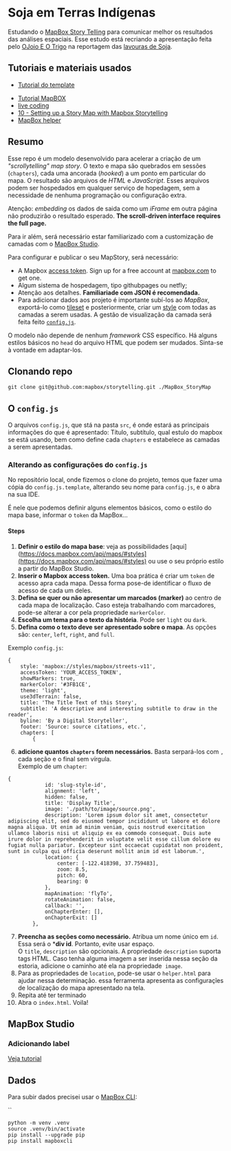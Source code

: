 # Soja em Terras Indígenas

Estudando o [MapBox Story Telling](https://www.mapbox.com/solutions/interactive-storytelling) para comunicar melhor os resultados das análises espaciais. Esse estudo está recriando a apresentação feita pelo [OJoio E O Trigo](https://ojoioeotrigo.com.br) na reportagem das [lavouras de Soja](https://ojoioeotrigo.com.br/2023/07/mato-grosso-tem-lavoura-mecanizada-dentro-de-terras-indigenas/).

## Tutoriais e materiais usados
- [Tutorial do template](https://github.com/mapbox/storytelling)
* [Tutorial MapBOX](https://labs.mapbox.com/education/impact-tools/interactive-storytelling/)
* [live coding](https://www.mapbox.com/webinars/storytelling-template-live-demo)
* [10 - Setting up a Story Map with Mapbox Storytelling](https://pointsunknown.nyc/web%20mapping/mapbox/2021/07/20/11A_MapboxStorytelling.html)
* [MapBox helper](https://labs.mapbox.com/location-helper/#8.21/-14.018/-58.689/0/35)

## Resumo
Esse repo é um modelo desenvolvido para acelerar a criação de um _"scrollytelling" map story_. O texto e mapa são quebrados em sessões (`chapters`), cada uma ancorada (_hooked_) a um ponto em particular do mapa. O resultado são arquivos de _HTML_ e _JavaScript_. Esses arquivos podem ser hospedados em qualquer serviço de hopedagem, sem a necessidade de nenhuma programação ou configuração extra. 

Atenção: _embedding_ os dados de saida como um _iFrame_ em outra página não produzirão o resultado esperado. **The scroll-driven interface requires the full page.**

Para ir além, será necessário estar familiarizado com a customização de camadas com o [MapBox Studio](https://studio.mapbox.com/). 

Para configurar e publicar o seu MapStory, será necessário:

- A Mapbox [access token](https://docs.mapbox.com/help/glossary/access-token). Sign up for a free account at [mapbox.com](https://www.mapbox.com/signup/) to get one.  
- Algum sistema de hospedagem, tipo githubpages ou netfly;
- Atenção aos detalhes. **Familiariade com JSON é recomendada.**
- Para adicionar dados aos projeto é importante subí-los ao _MapBox_, exportá-lo como [tileset]() e posteriormente, criar um [style]() com todas as camadas a serem usadas. A gestão de visualização da camada será feita feito [`config.js`](#config.js).

O modelo não depende de nenhum _framework_ CSS específico. Há alguns estilos básicos no `head` do arquivo HTML que podem ser mudados. Sinta-se à vontade em adaptar-los.

## Clonando repo
```
git clone git@github.com:mapbox/storytelling.git ./MapBox_StoryMap
```

## O `config.js`
O arquivos `config.js`, que stá na pasta `src`, é onde estará as principais informações do que é apresentado: Título, subtítulo, qual estulo do mapbox se está usando, bem como define cada `chapters` e estabelece as camadas a serem apresentadas.

### Alterando as configurações do `config.js`
No repositório local, onde fizemos o clone do projeto, temos que fazer uma cópia do `config.js.template`, alterando seu nome para `config.js`, e o abra na sua IDE.

É nele que podemos definir alguns elementos básicos, como o estilo do mapa base, informar o `token` da MapBox...

#### Steps

1. **Definir o estilo do mapa base**: veja as possibilidades [aqui](https://docs.mapbox.com/api/maps/#styles](https://docs.mapbox.com/api/maps/#styles) ou use o seu próprio estilo a partir do MapBox Studio.
2. **Inserir o Mapbox access token.** Uma boa prática é criar um `token` de acesso apra cada mapa. Dessa forma pose-de identificar o fluxo de acesso de cada um deles.
3. **Defina se quer ou não apresentar um marcados (marker)** ao centro de cada mapa de localização. Caso esteja trabalhando com marcadores, pode-se alterar a cor pela propriedade `markerColor`. 
4. **Escolha um tema para o texto da história**. Pode ser `light` ou `dark`.
5. **Defina como o texto deve ser apresentado sobre o mapa**. As opções são: `center`, `left`, `right`, and `full`.

Exemplo `config.js`:
```
{
    style: 'mapbox://styles/mapbox/streets-v11',
    accessToken: 'YOUR_ACCESS_TOKEN',
    showMarkers: true,
    markerColor: '#3FB1CE',
    theme: 'light',
    use3dTerrain: false,
    title: 'The Title Text of this Story',
    subtitle: 'A descriptive and interesting subtitle to draw in the reader',
    byline: 'By a Digital Storyteller',
    footer: 'Source: source citations, etc.',
    chapters: [
        {
```
6. **adicione quantos `chapters` forem necessários.** Basta serpará-los com `,` cada seção e o final sem vírgula.  
Exemplo de um `chapter`:

```
{
            id: 'slug-style-id',
            alignment: 'left',
            hidden: false,
            title: 'Display Title',
            image: './path/to/image/source.png',
            description: 'Lorem ipsum dolor sit amet, consectetur adipiscing elit, sed do eiusmod tempor incididunt ut labore et dolore magna aliqua. Ut enim ad minim veniam, quis nostrud exercitation ullamco laboris nisi ut aliquip ex ea commodo consequat. Duis aute irure dolor in reprehenderit in voluptate velit esse cillum dolore eu fugiat nulla pariatur. Excepteur sint occaecat cupidatat non proident, sunt in culpa qui officia deserunt mollit anim id est laborum.',
            location: {
                center: [-122.418398, 37.759483],
                zoom: 8.5,
                pitch: 60,
                bearing: 0
            },
            mapAnimation: 'flyTo',
            rotateAnimation: false,
            callback: '',
            onChapterEnter: [],
            onChapterExit: []
        },
```

7. **Preencha as seções como necessário.** Atribua um nome único em `id`. Essa será o ***div id**. Portanto, evite usar espaço. O `title`, `description` são opcionais. A propriedade `description` suporta tags HTML. Caso tenha alguma imagem a ser inserida nessa seção da estoria, adicione o caminho até ela na propriedade  `image`.
8. Para as propriedades de `location`, pode-se usar o `helper.html` para ajudar nessa determinação. essa ferramenta apresenta as configuraçĩes de localização do mapa apresentado na tela.
9. Repita até ter terminado   
10. Abra o `index.html`. Voila!

## MapBox Studio

### Adicionando label
[Veja tutorial](https://www.mapbox.com/blog/labels-in-studio#:~:text=Step%201%20%E2%80%94%20Go%20to%20%E2%80%9CDatasets,be%20placed%20and%20its%20shape.)

## Dados

Para subir dados precisei usar o [MapBox CLI](https://github.com/mapbox/mapbox-cli-py#datasets-list):

``
```
python -m venv .venv
source .venv/bin/activate
pip install --upgrade pip
pip install mapboxcli
```
